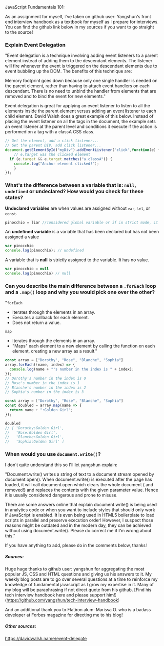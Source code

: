 JavaScript Fundamentals 101:


As an assignment for myself, I've taken on github user: Yangshun's front end interview handbook as a textbook for myself as I prepare for interviews. You can find the github link below in my sources if you want to go straight to the source!


### Explain Event Delegation

"Event delegation is a technique involving adding event listeners to a parent element instead of adding them to the descendant elements. The listener will fire whenever the event is triggered on the descendant elements due to event bubbling up the DOM. The benefits of this technique are:

Memory footprint goes down because only one single handler is needed on the parent element, rather than having to attach event handlers on each descendant.
There is no need to unbind the handler from elements that are removed and to bind the event for new elements."

Event delegation is great for applying an event listener to listen to all the elements inside the parent element versus adding an event listener to each child element. David Walsh does a great example of this below. Instead of placing the event listener on all the tags in the document, the example sets an event listener at the parent level and conditions it execute if the action is performed on a tag with a classA CSS class.

```javascript
// Get the element, add a click listener...
// Get the parent DIV, add click listener...
document.getElementById("myDiv").addEventListener("click",function(e) {
	// e.target was the clicked element
  if (e.target && e.target.matches("a.classA")) {
    console.log("Anchor element clicked!");
	}
});
```

### What's the difference between a variable that is: `null`, `undefined` or undeclared? How would you check for these states?

**Undeclared variables** are when values are assigned without `var`, `let`, or `const`.

```javascript
pinocchio = liar //considered global variable or if in strict mode, it will throw a reference error
```

An **undefined variable** is a variable that has been declared but has not been assigned a value

```javascript  
var pinocchio
console.log(pinocchio); // undefined

```

A variable that is **null** is strictly assigned to the variable. It has no value.

```javascript
var pinocchio = null
console.log(pinocchio) // null

```

### Can you describe the main difference between a `.forEach` loop and a `.map()` loop and why you would pick one over the other?

"`forEach`

* Iterates through the elements in an array.
* Executes a callback for each element.
* Does not return a value.

`map`

* Iterates through the elements in an array.
* "Maps" each element to a new element by calling the function on each element, creating a new array as a result."

```javascript
const array = ["Dorothy", "Rose", "Blanche", "Sophia"]
array.forEach((name, index) => {
  console.log(name + "'s number in the index is " + index);
});
// Dorothy's number in the index is 0
// Rose's number in the index is 1
// Blanche's number in the index is 2
// Sophia's number in the index is 3

const array = ["Dorothy", "Rose", "Blanche", "Sophia"]
const doubled = array.map(name => {
  return name + ":Golden Girl";
});

doubled
// [ 'Dorothy:Golden Girl',
//   'Rose:Golden Girl',
//   'Blanche:Golden Girl',
//   'Sophia:Golden Girl' ]
```

### When would you use `document.write()`?

I don't quite understand this so I'll let yangshun explain:

"Document.write() writes a string of text to a document stream opened by document.open(). When document.write() is executed after the page has loaded, it will call document.open which clears the whole document (<head> and <body> removed!) and replaces the contents with the given parameter value. Hence it is usually considered dangerous and prone to misuse.

There are some answers online that explain document.write() is being used in analytics code or when you want to include styles that should only work if JavaScript is enabled. It is even being used in HTML5 boilerplate to load scripts in parallel and preserve execution order! However, I suspect those reasons might be outdated and in the modern day, they can be achieved without using document.write(). Please do correct me if I'm wrong about this."


If you have anything to add, please do in the comments below, thanks!


##### Sources:

Huge huge thanks to github user: yangshun for aggregating the most popular JS, CSS and HTML questions and giving us his answers to it. My weekly blog posts are to go over several questions at a time to reinforce my knowledge of fundamental javascript as I grow my expertise in it. Many of my blog will be paraphrasing if not direct quote from his github. [Find his tech interview handbook here and please support him!] (https://github.com/yangshun/tech-interview-handbook)

And an additional thank you to Flatiron alum: Marissa O. who is a badass developer at Forbes magazine for directing me to his blog!

##### Other sources:
https://davidwalsh.name/event-delegate
